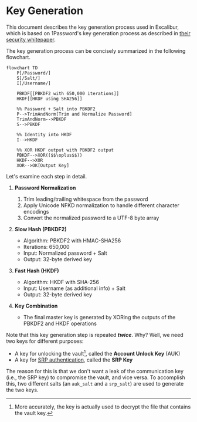 # Key Generation

This document describes the key generation process used in Excalibur, which is based on 1Password's key generation process as described in [their security whitepaper](https://1passwordstatic.com/files/security/1password-white-paper.pdf).

The key generation process can be concisely summarized in the following flowchart.

```mermaid
flowchart TD
    P[/Password/]
    S[/Salt/]
    I[/Username/]

    PBKDF[[PBKDF2 with 650,000 iterations]]
    HKDF[[HKDF using SHA256]]

    %% Password + Salt into PBKDF2
    P-->TrimAndNorm[Trim and Normalize Password]
    TrimAndNorm-->PBKDF
    S-->PBKDF

    %% Identity into HKDF
    I-->HKDF

    %% XOR HKDF output with PBKDF2 output
    PBKDF-->XOR(($$\oplus$$))
    HKDF-->XOR
    XOR-->OK[Output Key]
```

Let's examine each step in detail.

1. **Password Normalization**
    1. Trim leading/trailing whitespace from the password
    2. Apply Unicode NFKD normalization to handle different character encodings
    3. Convert the normalized password to a UTF-8 byte array

2. **Slow Hash (PBKDF2)**
    - Algorithm: PBKDF2 with HMAC-SHA256
    - Iterations: 650,000
    - Input: Normalized password + Salt
    - Output: 32-byte derived key

3. **Fast Hash (HKDF)**
    - Algorithm: HKDF with SHA-256
    - Input: Username (as additional info) + Salt
    - Output: 32-byte derived key

4. **Key Combination**
    - The final master key is generated by XORing the outputs of the PBKDF2 and HKDF operations

Note that this key generation step is repeated **_twice_**. Why? Well, we need two keys for different purposes:

- A key for unlocking the vault[^vault-key], called the **Account Unlock Key** (AUK)
- A key for [SRP authentication](/docs/dev/04-authentication.md), called the **SRP Key**

[^vault-key]: More accurately, the key is actually used to decrypt the file that contains the vault key.

The reason for this is that we don't want a leak of the communication key (i.e., the SRP key) to compromise the vault, and vice versa. To accomplish this, two different salts (an `auk_salt` and a `srp_salt`) are used to generate the two keys.
